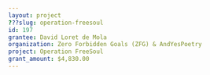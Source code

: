 ```yaml
---
layout: project 
???slug: operation-freesoul
id: 197
grantee: David Loret de Mola
organization: Zero Forbidden Goals (ZFG) & AndYesPoetry
project: Operation FreeSoul
grant_amount: $4,830.00 
---
```

